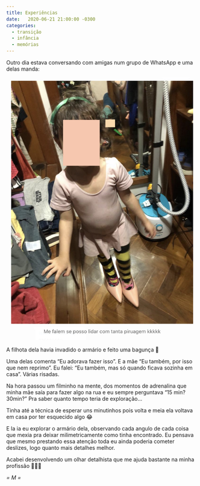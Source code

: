 ```yaml
---
title: Experiências
date:   2020-06-21 21:00:00 -0300
categories:
  - transição
  - infância
  - memórias
---
```


Outro dia estava conversando com amigas num grupo de WhatsApp e uma delas manda:

![Tamos juntas 😂](experiencias.png)

A filhota dela havia invadido o armário e feito uma bagunça 🙂

Uma delas comenta “Eu adorava fazer isso”. E a mãe “Eu também, por isso que nem reprimo”. Eu falei: “Eu também, mas só quando ficava sozinha em casa”. Várias risadas.

Na hora passou um filminho na mente, dos momentos de adrenalina que minha mãe saía para fazer algo na rua e eu sempre perguntava “15 min? 30min?” Pra saber quanto tempo teria de exploração...

Tinha até a técnica de esperar uns minutinhos pois volta e meia ela voltava em casa por ter esquecido algo 😂

E la ia eu explorar o armário dela, observando cada angulo de cada coisa que mexia pra deixar milimetricamente como tinha encontrado. Eu pensava que mesmo prestando essa atenção toda eu ainda poderia cometer deslizes, logo quanto mais detalhes melhor.

Acabei desenvolvendo um olhar detalhista que me ajuda bastante na minha profissão 🙆🏻‍♀️

  _= M =_
